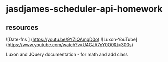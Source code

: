 # jasdjames-scheduler-api-homework

## resources 

![Date-fns ] (https://youtu.be/9YZIQAmgD0o)
![Luxon-YouTube] (https://www.youtube.com/watch?v=U4GJA7pY0O0&t=300s)

Luxon and JQuery documentation - for math and add class 
